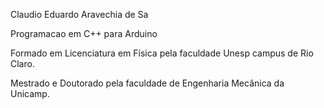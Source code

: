 Claudio Eduardo Aravechia de Sa

Programacao em C++ para Arduino

Formado em Licenciatura em Física pela faculdade Unesp campus de Rio Claro. 

Mestrado e Doutorado pela faculdade de Engenharia Mecânica da Unicamp.


